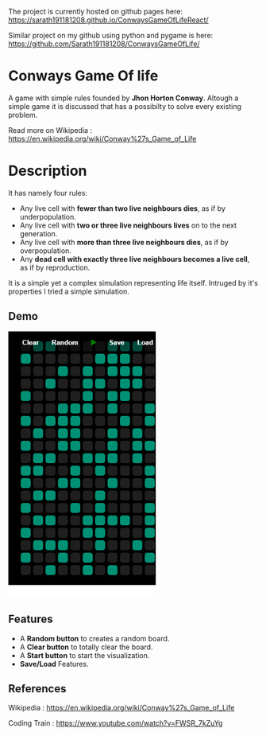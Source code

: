 The project is currently hosted on github pages here:
https://sarath191181208.github.io/ConwaysGameOfLifeReact/

Similar project on my github using python and pygame is here:
https://github.com/Sarath191181208/ConwaysGameOfLife/

# Conways Game Of life

A game with simple rules founded by **Jhon Horton Conway**. Altough a simple game it is discussed that has a possibilty to solve every existing problem.

Read more on Wikipedia : https://en.wikipedia.org/wiki/Conway%27s_Game_of_Life

# Description

It has namely four rules:

- Any live cell with **fewer than two live neighbours dies**, as if by underpopulation.
- Any live cell with **two or three live neighbours lives** on to the next generation.
- Any live cell with **more than three live neighbours dies**, as if by overpopulation.
- Any **dead cell with exactly three live neighbours becomes a live cell**, as if by reproduction.

It is a simple yet a complex simulation representing life itself. Intruged by it's properties I tried a simple simulation.

## Demo

![Image](https://github.com/Sarath191181208/ConwaysGameOfLifeReact/blob/main/images/Screenshot.png)

## Features

- A **Random button** to creates a random board.
- A **Clear button** to totally clear the board.
- A **Start button** to start the visualization.
- **Save/Load** Features.

## References

Wikipedia : https://en.wikipedia.org/wiki/Conway%27s_Game_of_Life

Coding Train : https://www.youtube.com/watch?v=FWSR_7kZuYg
